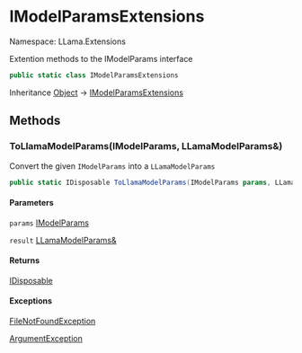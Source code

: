 # IModelParamsExtensions

Namespace: LLama.Extensions

Extention methods to the IModelParams interface

```csharp
public static class IModelParamsExtensions
```

Inheritance [Object](https://docs.microsoft.com/en-us/dotnet/api/system.object) → [IModelParamsExtensions](./llama.extensions.imodelparamsextensions.md)

## Methods

### **ToLlamaModelParams(IModelParams, LLamaModelParams&)**

Convert the given `IModelParams` into a `LLamaModelParams`

```csharp
public static IDisposable ToLlamaModelParams(IModelParams params, LLamaModelParams& result)
```

#### Parameters

`params` [IModelParams](./llama.abstractions.imodelparams.md)<br>

`result` [LLamaModelParams&](./llama.native.llamamodelparams&.md)<br>

#### Returns

[IDisposable](https://docs.microsoft.com/en-us/dotnet/api/system.idisposable)<br>

#### Exceptions

[FileNotFoundException](https://docs.microsoft.com/en-us/dotnet/api/system.io.filenotfoundexception)<br>

[ArgumentException](https://docs.microsoft.com/en-us/dotnet/api/system.argumentexception)<br>
